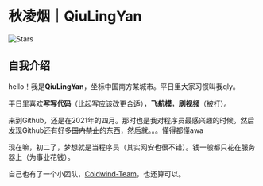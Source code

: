 # 秋凌烟｜QiuLingYan
![Stars](http://img.shields.io/github/stars/Qiu-LingYan.svg)

## 自我介绍
hello！我是**QiuLingYan**，坐标中国南方某城市。平日里大家习惯叫我qly。

平日里喜欢**写写代码**（比起写应该改更合适），**飞航模**，**刷视频**（被打）。

来到Github，还是在2021年的四月。那时也是我对程序员最感兴趣的时候。然后发现Github还有好多~~国内禁止~~的东西，然后就。。。懂得都懂awa

现在嘛，初二了，梦想就是当程序员（其实网安也很不错）。钱一般都只花在服务器上（为事业花钱）。

自己也有了一个小团队，[Coldwind-Team](https://coldwind.link/)，也还算可以。
